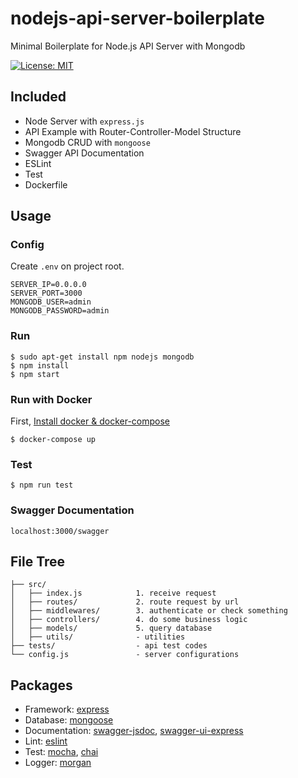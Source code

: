 # nodejs-api-server-boilerplate

Minimal Boilerplate for Node.js API Server with Mongodb

[![License: MIT](https://img.shields.io/badge/License-MIT-yellow.svg)](https://opensource.org/licenses/MIT)

## Included
- Node Server with `express.js`
- API Example with Router-Controller-Model Structure
- Mongodb CRUD with `mongoose`
- Swagger API Documentation
- ESLint
- Test
- Dockerfile

## Usage

### Config
Create `.env` on project root.
```
SERVER_IP=0.0.0.0
SERVER_PORT=3000
MONGODB_USER=admin
MONGODB_PASSWORD=admin
```
### Run
```
$ sudo apt-get install npm nodejs mongodb
$ npm install
$ npm start
```

### Run with Docker
First, [Install docker & docker-compose](https://gist.github.com/6londe/20b5d5ac0bf3d475997b0a676a040d4b)
```
$ docker-compose up
```

### Test
```
$ npm run test
```

### Swagger Documentation
```
localhost:3000/swagger
```

## File Tree
```
├── src/
│   ├── index.js            1. receive request
│   ├── routes/             2. route request by url
│   ├── middlewares/        3. authenticate or check something
│   ├── controllers/        4. do some business logic
│   ├── models/             5. query database
│   ├── utils/              - utilities
├── tests/                  - api test codes
└── config.js               - server configurations
```

## Packages
- Framework: [express](https://www.npmjs.com/package/express)
- Database: [mongoose](https://www.npmjs.com/package/mongoose)
- Documentation: [swagger-jsdoc](https://www.npmjs.com/package/swagger-jsdoc), [swagger-ui-express](https://www.npmjs.com/package/swagger-ui-express)
- Lint: [eslint](https://www.npmjs.com/package/swagger-ui-express)
- Test: [mocha](https://www.npmjs.com/package/mocha), [chai](https://www.npmjs.com/package/chai)
- Logger: [morgan](https://www.npmjs.com/package/morgan)
